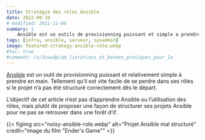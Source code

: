 ```yaml
---
title: Stratégie des rôles Ansible
date: 2022-09-10
# modified: 2021-11-04
summary: |
    Ansible est un outils de provisionning puissant et simple a prendre en main. Mais il est aussi facile de produire des projets complexes qui vont devenir impossible à maintenir. Voilà un vision orientée développeur de la structure d’un projet Ansible.
tags: [infra, ansible, serveur, sysadmin]
image: featured-strategy-ansible-role.webp
#toc: true
#comment: /s/3cwxdp/am_liorations_et_bonnes_pratiques_pour_le
---
```


[Ansible](https://docs.ansible.com/ansible/latest/index.html) est un outil de provisionning puissant et relativement simple à prendre en main. Tellement qu’il est vite facile de se perdre dans ses rôles si le projet n’a pas été structuré correctement dès le départ.

L’objectif de cet article n’est pas d’apprendre Ansible ou l’utilisation des rôles, mais plutôt de proposer une façon de structurer ses projets Ansible pour ne pas se retrouver dans une forêt d'if.

{{< figimg src="noisy-ansible-role.webp" alt="Projet Ansible mal structuré" credit="image du film \"Ender's Game\"" >}}

